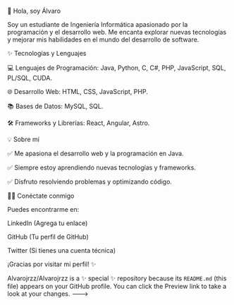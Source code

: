 👋 Hola, soy Álvaro

Soy un estudiante de Ingeniería Informática apasionado por la programación y el desarrollo web. Me encanta explorar nuevas tecnologías y mejorar mis habilidades en el mundo del desarrollo de software.

✨ Tecnologías y Lenguajes

💻 Lenguajes de Programación: Java, Python, C, C#, PHP, JavaScript, SQL, PL/SQL, CUDA.

🌐 Desarrollo Web: HTML, CSS, JavaScript, PHP.

📚 Bases de Datos: MySQL, SQL.

🛠️ Frameworks y Librerías: React, Angular, Astro.

💡 Sobre mí

✅ Me apasiona el desarrollo web y la programación en Java.

✅ Siempre estoy aprendiendo nuevas tecnologías y frameworks.

✅ Disfruto resolviendo problemas y optimizando código.

👨‍💻 Conéctate conmigo

Puedes encontrarme en:

LinkedIn (Agrega tu enlace)

GitHub (Tu perfil de GitHub)

Twitter (Si tienes una cuenta técnica)

¡Gracias por visitar mi perfil! ✨


Alvarojrzz/Alvarojrzz is a ✨ special ✨ repository because its `README.md` (this file) appears on your GitHub profile.
You can click the Preview link to take a look at your changes.
--->
